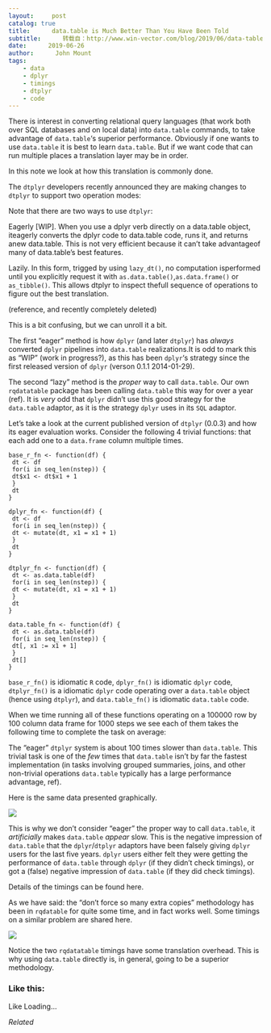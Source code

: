 ```yaml
---
layout:     post
catalog: true
title:      data.table is Much Better Than You Have Been Told
subtitle:      转载自：http://www.win-vector.com/blog/2019/06/data-table-is-much-better-than-you-have-been-told/
date:      2019-06-26
author:      John Mount
tags:
    - data
    - dplyr
    - timings
    - dtplyr
    - code
---
```


There is interest in converting relational query languages (that work both over SQL databases and on local data) into `data.table` commands, to take advantage of `data.table`‘s superior performance. Obviously if one wants to use `data.table` it is best to learn `data.table`. But if we want code that can run multiple places a translation layer may be in order.

In this note we look at how this translation is commonly done.





The `dtplyr` developers recently announced they are making changes to `dtplyr` to support two operation modes:

> 
Note that there are two ways to use `dtplyr`:


 Eagerly [WIP]. When you use a dplyr verb directly on a data.table object, iteagerly converts the dplyr code to data.table code, runs it, and returns anew data.table. This is not very efficient because it can’t take advantageof many of data.table’s best features.


 Lazily. In this form, trigged by using `lazy_dt()`, no computation isperformed until you explicitly request it with `as.data.table()`,`as.data.frame()` or `as_tibble()`. This allows dtplyr to inspect thefull sequence of operations to figure out the best translation.


(reference, and recently completely deleted)


This is a bit confusing, but we can unroll it a bit.


The first “eager” method is how `dplyr` (and later `dtplyr`) has *always* converted `dplyr` pipelines into `data.table` realizations.It is odd to mark this as “WIP” (work in progress?), as this has been `dplyr`‘s strategy since the first released version of `dplyr` (verson 0.1.1 2014-01-29).


The second “lazy” method is the *proper* way to call `data.table`. Our own `rqdatatable` package has been calling `data.table` this way for over a year (ref). It is *very* odd that `dplyr` didn’t use this good strategy for the `data.table` adaptor, as it is the strategy `dplyr` uses in its `SQL` adaptor.


Let’s take a look at the current published version of `dtplyr` (0.0.3) and how its eager evaluation works. Consider the following 4 trivial functions: that each add one to a `data.frame` column multiple times.

```
base_r_fn <- function(df) {
 dt <- df
 for(i in seq_len(nstep)) {
 dt$x1 <- dt$x1 + 1
 }
 dt
}

dplyr_fn <- function(df) {
 dt <- df
 for(i in seq_len(nstep)) {
 dt <- mutate(dt, x1 = x1 + 1)
 }
 dt
}

dtplyr_fn <- function(df) {
 dt <- as.data.table(df)
 for(i in seq_len(nstep)) {
 dt <- mutate(dt, x1 = x1 + 1)
 }
 dt
}

data.table_fn <- function(df) {
 dt <- as.data.table(df)
 for(i in seq_len(nstep)) {
 dt[, x1 := x1 + 1]
 }
 dt[]
}
```

`base_r_fn()` is idiomatic `R` code, `dplyr_fn()` is idiomatic `dplyr` code, `dtplyr_fn()` is a idiomatic `dplyr` code operating over a `data.table` object (hence using `dtplyr`), and `data.table_fn()` is idiomatic `data.table` code.

When we time running all of these functions operating on a 100000 row by 100 column data frame for 1000 steps we see each of them takes the following time to complete the task on average:

The “eager” `dtplyr` system is about 100 times slower than `data.table`. This trivial task is one of the *few* times that `data.table` isn’t by far the fastest implementation (in tasks involving grouped summaries, joins, and other non-trivial operations `data.table` typically has a large performance advantage, ref).

Here is the same data presented graphically.

![](https://i2.wp.com/www.win-vector.com/blog/wp-content/uploads/2019/06/present-2.png?w=660)


This is why we don’t consider “eager” the proper way to call `data.table`, it *artificially* makes `data.table` *appear* slow. This is the negative impression of `data.table` that the `dplyr`/`dtplyr` adaptors have been falsely giving `dplyr` users for the last five years. `dplyr` users either felt they were getting the performance of `data.table` through `dplyr` (if they didn’t check timings), or got a (false) negative impression of `data.table` (if they did check timings).

Details of the timings can be found here.

As we have said: the “don’t force so many extra copies” methodology has been in `rqdatable` for quite some time, and in fact works well. Some timings on a similar problem are shared here.

![](https://i2.wp.com/www.win-vector.com/blog/wp-content/uploads/2019/06/present-2-1.png?resize=660%2C471)


Notice the two `rqdatatable` timings have some translation overhead. This is why using `data.table` directly is, in general, going to be a superior methodology.

### Like this:

Like Loading...


*Related*

